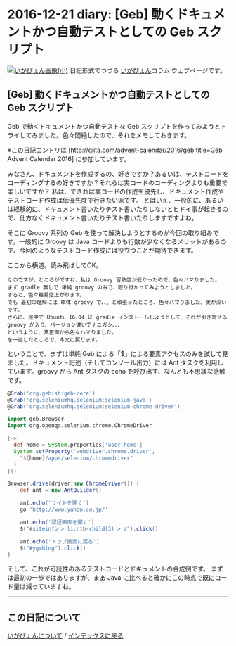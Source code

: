 2016-12-21 diary: [Geb] 動くドキュメントかつ自動テストとしての Geb スクリプト
=====================================================================================================
[![いがぴょん画像(小)](https://igapyon.github.io/diary/images/iga200306s.jpg "いがぴょん")](https://igapyon.github.io/diary/memo/memoigapyon.html) 日記形式でつづる [いがぴょん](https://igapyon.github.io/diary/memo/memoigapyon.html)コラム ウェブページです。

## [Geb] 動くドキュメントかつ自動テストとしての Geb スクリプト

Geb で動くドキュメントかつ自動テストな Geb スクリプトを作ってみようとトライしてみました。色々悶絶したので、それをメモしておきます。

※この日記エントリは [http://qiita.com/advent-calendar/2016/geb:title=Geb Advent Calendar 2016] に参加しています。

みなさん、ドキュメントを作成するの、好きですか？あるいは、テストコードをコーディングするの好きですか？それらは実コードのコーディングよりも重要で楽しいですか？
私は、できれば実コードの作成を優先し、ドキュメント作成やテストコード作成は低優先度で行きたい派です。
とはいえ、一般的に、あるいは経験的に、ドキュメント書いたりテスト書いたりしないとヒドイ事が起きるので、仕方なくドキュメント書いたりテスト書いたりしますですよね。

そこに Groovy 系列の Geb を使って解決しようとするのが今回の取り組みです。一般的に Groovy は Java コードよりも行数が少なくなるメリットがあるので、今回のようなテストコード作成には役立つことが期待できます。

ここから横道。読み飛ばしてOK。

```
なのですが、ところがですね、私は Groovy 習熟度が低かったので、色々ハマりました。
まず gradle 無しで 単純 groovy のみで、取り掛かってみようとしました。
すると、色々難易度上がります。
でも 最初の理解には 単体 groovy で、、、と頑張ったところ、色々ハマりました。奥が深いです。
さらに、途中で Ubuntu 16.04 に gradle インストールしようとして、それが引き寄せる groovy が入り、バージョン違いでナニガシ、、、
というように、真正面から色々ハマりました。
を一巡したところで、本文に戻ります。
```


ということで、まずは単純 Geb による「$」による要素アクセスのみを試して見ました。ドキュメント記述（そしてコンソール出力）には Ant タスクを利用しています。groovy から Ant タスクの echo を呼び出す、なんとも不思議な感触です。


```groovy
@Grab('org.gebish:geb-core')
@Grab('org.seleniumhq.selenium:selenium-java')
@Grab('org.seleniumhq.selenium:selenium-chrome-driver')

import geb.Browser
import org.openqa.selenium.chrome.ChromeDriver

{->
  def home = System.properties['user.home']
  System.setProperty('webdriver.chrome.driver',
    "${home}/apps/selenium/chromedriver"
  )
}()

Browser.drive(driver:new ChromeDriver()) {
    def ant = new AntBuilder()

    ant.echo('サイトを開く')
    go 'http://www.yahoo.co.jp/'

    ant.echo('認証画面を開く')
    $("#siteinfo > li:nth-child(3) > a").click()

    ant.echo('トップ画面に戻る')
    $("#ygmhlog").click()
}
```


そして、これが可読性のあるテストコードとドキュメントの合成例です。
まずは最初の一歩ではありますが、まあ Java に比べると確かにこの時点で既にコード量は減っていますね。



----------------------------------------------------------------------------------------------------

## この日記について
[いがぴょんについて](http://www.igapyon.jp/igapyon/diary/memo/memoigapyon.html) / [インデックスに戻る](https://igapyon.github.io/diary/idxall.html)

